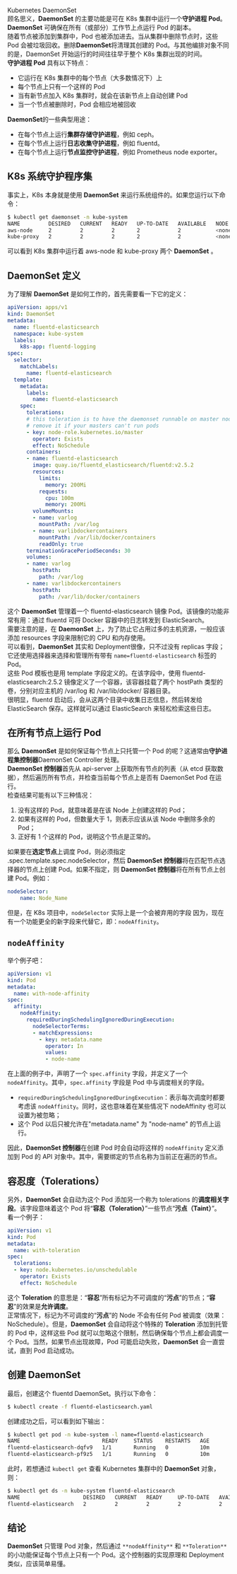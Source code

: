 Kubernetes DaemonSet<br />顾名思义，**DaemonSet** 的主要功能是可在 K8s 集群中运行一个**守护进程 Pod**。**DaemonSet** 可确保在所有（或部分）工作节上点运行 Pod 的副本。<br />随着节点被添加到集群中，Pod 也被添加进去。当从集群中删除节点时，这些 Pod 会被垃圾回收。删除**DaemonSet**将清理其创建的 Pod。与其他编排对象不同的是，DaemonSet 开始运行的时间往往早于整个 K8s 集群出现的时间。<br />**守护进程 Pod** 具有以下特点：

- 它运行在 K8s 集群中的每个节点（大多数情况下）上
- 每个节点上只有一个这样的 Pod
- 当有新节点加入 K8s 集群时，就会在该新节点上自动创建 Pod
- 当一个节点被删除时，Pod 会相应地被回收

**DaemonSet**的一些典型用途：

- 在每个节点上运行**集群存储守护进程**，例如 ceph。
- 在每个节点上运行**日志收集守护进程**，例如 fluentd。
- 在每个节点上运行**节点监控守护进程**，例如 Prometheus node exporter。
<a name="pdmFu"></a>
## K8s 系统守护程序集
事实上，K8s 本身就是使用 **DaemonSet** 来运行系统组件的。如果您运行以下命令：
```bash
$ kubectl get daemonset -n kube-system
NAME         DESIRED   CURRENT   READY   UP-TO-DATE   AVAILABLE   NODE SELECTOR   AGE
aws-node     2         2         2       2            2           <none>          160d
kube-proxy   2         2         2       2            2           <none>          160d
```
可以看到 K8s 集群中运行着 aws-node 和 kube-proxy 两个 **DaemonSet** 。
<a name="Mn2MF"></a>
## DaemonSet 定义
为了理解 **DaemonSet** 是如何工作的，首先需要看一下它的定义：
```yaml
apiVersion: apps/v1
kind: DaemonSet
metadata:
  name: fluentd-elasticsearch
  namespace: kube-system
  labels:
    k8s-app: fluentd-logging
spec:
  selector:
    matchLabels:
      name: fluentd-elasticsearch
  template:
    metadata:
      labels:
        name: fluentd-elasticsearch
    spec:
      tolerations:
      # this toleration is to have the daemonset runnable on master nodes
      # remove it if your masters can't run pods
      - key: node-role.kubernetes.io/master
        operator: Exists
        effect: NoSchedule
      containers:
      - name: fluentd-elasticsearch
        image: quay.io/fluentd_elasticsearch/fluentd:v2.5.2
        resources:
          limits:
            memory: 200Mi
          requests:
            cpu: 100m
            memory: 200Mi
        volumeMounts:
        - name: varlog
          mountPath: /var/log
        - name: varlibdockercontainers
          mountPath: /var/lib/docker/containers
          readOnly: true
      terminationGracePeriodSeconds: 30
      volumes:
      - name: varlog
        hostPath:
          path: /var/log
      - name: varlibdockercontainers
        hostPath:
          path: /var/lib/docker/containers
```
这个 **DaemonSet** 管理着一个 fluentd-elasticsearch 镜像 Pod。该镜像的功能非常有用：通过 fluentd 可将 Docker 容器中的日志转发到 ElasticSearch。<br />需要注意的是，在 **DaemonSet** 上，为了防止它占用过多的主机资源，一般应该添加 resources 字段来限制它的 CPU 和内存使用。<br />可以看到，**DaemonSet** 其实和 Deployment很像，只不过没有 replicas 字段；它还使用选择器来选择和管理所有带有 `name=fluentd-elasticsearch` 标签的 Pod。<br />这些 Pod 模板也是用 template 字段定义的。在该字段中，使用 fluentd-elasticsearch:2.5.2 镜像定义了一个容器，该容器挂载了两个 hostPath 类型的卷，分别对应主机的 /var/log 和 /var/lib/docker/ 容器目录。<br />很明显，fluentd 启动后，会从这两个目录中收集日志信息，然后转发给 ElasticSearch 保存。这样就可以通过 ElasticSearch 来轻松检索这些日志。
<a name="fE1V8"></a>
## 在所有节点上运行 Pod
那么 **DaemonSet** 是如何保证每个节点上只托管一个 Pod 的呢？这通常由**守护进程集控制器**DaemonSet Controller 处理。<br />**DaemonSet 控制器**首先从 api-server 上获取所有节点的列表（从 etcd 获取数据），然后遍历所有节点，并检查当前每个节点上是否有 DaemonSet Pod 在运行。<br />检查结果可能有以下三种情况：

1. 没有这样的 Pod，就意味着是在该 Node 上创建这样的 Pod；
2. 如果有这样的 Pod，但数量大于 1，则表示应该从该 Node 中删除多余的 Pod；
3. 正好有 1 个这样的 Pod，说明这个节点是正常的。

如果要在**选定节点**上调度 Pod，则必须指定 .spec.template.spec.nodeSelector，然后 **DaemonSet 控制器**将在匹配节点选择器的节点上创建 Pod。如果不指定，则 **DaemonSet 控制器**将在所有节点上创建 Pod。例如：
```yaml
nodeSelector:
    name: Node_Name
```
但是，在 K8s 项目中，`nodeSelector` 实际上是一个会被弃用的字段 因为，现在有一个功能更全的新字段来代替它，即：`nodeAffinity`。
<a name="HlMCg"></a>
## `nodeAffinity`
举个例子吧：
```yaml
apiVersion: v1
kind: Pod
metadata:
  name: with-node-affinity
spec:
  affinity:
    nodeAffinity:
      requiredDuringSchedulingIgnoredDuringExecution:
        nodeSelectorTerms:
        - matchExpressions:
          - key: metadata.name
            operator: In
            values:
            - node-name
```
在上面的例子中，声明了一个 `spec.affinity` 字段，并定义了一个 `nodeAffinity`。其中，`spec.affinity` 字段是 Pod 中与调度相关的字段。

- `requiredDuringSchedulingIgnoredDuringExecution`：表示每次调度时都要考虑该 `nodeAffinity`。同时，这也意味着在某些情况下 nodeAffinity 也可以设置为被忽略；
- 这个 Pod 以后只被允许在"metadata.name" 为 "node-name" 的节点上运行。

因此，**DaemonSet 控制器**在创建 Pod 时会自动将这样的 `nodeAffinity` 定义添加到 Pod 的 API 对象中。其中，需要绑定的节点名称为当前正在遍历的节点。
<a name="pwus3"></a>
## 容忍度（Tolerations）
另外，**DaemonSet** 会自动为这个 Pod 添加另一个称为 tolerations 的**调度相关字段**。该字段意味着这个 Pod 将“**容忍（Toleration）**”一些节点“**污点（Taint）**”。<br />看一个例子：
```yaml
apiVersion: v1
kind: Pod
metadata:
  name: with-toleration
spec:
  tolerations:
  - key: node.kubernetes.io/unschedulable
    operator: Exists
    effect: NoSchedule
```
这个 **Toleration** 的意思是：“**容忍**”所有标记为不可调度的“**污点**”的节点；“**容忍**”的效果是**允许调度**。<br />正常情况下，标记为不可调度的“**污点**”的 Node 不会有任何 Pod 被调度（效果：NoSchedule）。但是，**DaemonSet** 会自动将这个特殊的 **Toleration** 添加到托管的 Pod 中，这样这些 Pod 就可以忽略这个限制，然后确保每个节点上都会调度一个 Pod。当然，如果节点出现故障，Pod 可能启动失败，**DaemonSet** 会一直尝试，直到 Pod 启动成功。
<a name="ZYLU4"></a>
## 创建 DaemonSet
最后，创建这个 fluentd DaemonSet。执行以下命令：
```bash
$ kubectl create -f fluentd-elasticsearch.yaml
```
创建成功之后，可以看到如下输出：
```bash
$ kubectl get pod -n kube-system -l name=fluentd-elasticsearch
NAME                          READY     STATUS    RESTARTS   AGE
fluentd-elasticsearch-dqfv9   1/1       Running   0          10m
fluentd-elasticsearch-pf9z5   1/1       Running   0          10m
```
此时，若想通过 `kubectl get` 查看 Kubernetes 集群中的 **DaemonSet** 对象，则：
```bash
$ kubectl get ds -n kube-system fluentd-elasticsearch
NAME                    DESIRED   CURRENT   READY     UP-TO-DATE   AVAILABLE   NODE SELECTOR   AGE
fluentd-elasticsearch   2         2         2         2            2           <none>          1h
```
<a name="F2dei"></a>
## 结论
**DaemonSet** 只管理 Pod 对象，然后通过 `**nodeAffinity**` 和 `**Toleration**` 的小功能保证每个节点上只有一个 Pod。这个控制器的实现原理和 Deployment 类似，应该简单易懂。
